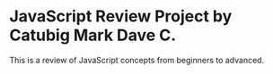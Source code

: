 # JavaScript Review Project by Catubig Mark Dave C.
This is a review of JavaScript concepts from beginners to advanced.

